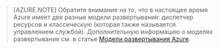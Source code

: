  >[AZURE.NOTE] Обратите внимание на то, что в настоящее время Azure имеет две разные модели развертывания: диспетчер ресурсов и классическую (которая также называется управлением службой). Дополнительную информацию о моделях развертывания см. в статье [Модели развертывания Azure](../articles/azure-classic-rm.md).

<!---HONumber=AcomDC_0302_2016-->